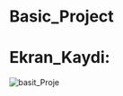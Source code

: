 # Basic_Project

# Ekran_Kaydi:
![basit_Proje](https://github.com/gknsntrk90/Basic_Project/assets/133425361/0a16f5bc-c5a0-4f77-ac72-fb96e9c24ef4)

